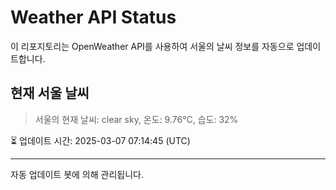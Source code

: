 
# Weather API Status

이 리포지토리는 OpenWeather API를 사용하여 서울의 날씨 정보를 자동으로 업데이트합니다.

## 현재 서울 날씨
> 서울의 현재 날씨: clear sky, 온도: 9.76°C, 습도: 32%

⏳ 업데이트 시간: 2025-03-07 07:14:45 (UTC)

---
자동 업데이트 봇에 의해 관리됩니다.

